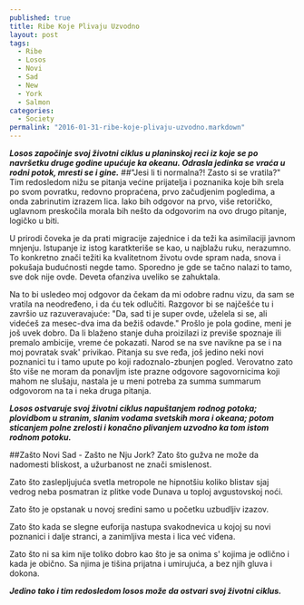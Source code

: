 ```yaml
---
published: true
title: Ribe Koje Plivaju Uzvodno
layout: post
tags: 
  - Ribe
  - Losos
  - Novi
  - Sad
  - New
  - York
  - Salmon
categories: 
  - Society
permalink: "2016-01-31-ribe-koje-plivaju-uzvodno.markdown"
---
```



**_Losos započinje svoj životni ciklus u planinskoj reci iz koje se po navršetku druge godine upućuje ka okeanu. Odrasla jedinka se vraća u rodni potok, mresti se i gine._**
##"Jesi li ti normalna?! Zasto si se vratila?"
Tim redosledom nižu se pitanja većine prijatelja i poznanika koje bih srela po svom povratku, redovno propraćena, prvo začudjenim pogledima, a onda zabrinutim izrazem lica. Iako bih odgovor na prvo, više retoričko, uglavnom preskočila morala bih nešto da odgovorim na ovo drugo pitanje, logičko u biti.

U prirodi čoveka je da prati migracije zajednice i da teži ka asimilaciji javnom mnjenju. Istupanje iz istog karatkteriše se kao, u najblažu ruku, nerazumno. To konkretno znači težiti ka kvalitetnom životu ovde spram nada, snova i pokušaja budućnosti negde tamo. Sporedno je gde se tačno nalazi to tamo, sve dok nije ovde. Deveta ofanziva uveliko se zahuktala.

Na to bi usledeo moj odgovor da čekam da mi odobre radnu vizu, da sam se vratila na neodređeno, i da ću tek odlučiti. Razgovor bi se najčešće tu i završio uz razuveravajuće: "Da, sad ti je super ovde, uželela si se, ali videćeš za mesec-dva ima da bežiš odavde." Prošlo je pola godine, meni je još uvek dobro. Da li blaženo stanje duha proizilazi iz previše spoznaje ili premalo ambicije, vreme će pokazati.
Narod se na sve navikne pa se i na moj povratak svak' privikao. Pitanja su sve ređa, još jedino neki novi poznanici tu i tamo upute po koji radoznalo-zbunjen pogled. Verovatno zato što više ne moram da ponavljm iste prazne odgovore sagovornicima koji mahom ne slušaju, nastala je u meni potreba za summa summarum odgovorom na ta i neka druga pitanja.

**_Losos ostvaruje svoj životni ciklus napuštanjem rodnog potoka; plovidbom u stranim, slanim vodama svetskih mora i okeana; potom sticanjem polne zrelosti i konačno plivanjem uzvodno ka tom istom rodnom potoku._**

##Zašto Novi Sad - Zašto ne Nju Jork?
Zato što gužva ne može da nadomesti bliskost, a užurbanost ne znači smislenost.

Zato što zaslepljujuća svetla metropole ne hipnotšiu koliko blistav sjaj vedrog neba posmatran iz plitke vode Dunava u toploj avgustovskoj noći.

Zato što je opstanak u novoj sredini samo u početku uzbudljiv izazov.

Zato što kada se slegne euforija nastupa svakodnevica u kojoj su novi poznanici i dalje stranci, a zanimljiva mesta i lica već viđena.

Zato što ni sa kim nije toliko dobro kao što je sa onima s' kojima je odlično i kada je obično. Sa njima je tišina prijatna i umirujuća, a bez njih gluva i dokona.

**_Jedino tako i tim redosledom losos može da ostvari svoj životni ciklus._**
